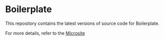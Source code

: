 # Boilerplate

This repository contains the latest versions of source code for Boilerplate.

For more details, refer to the [Microsite](https://github.gamma.bcg.com/pages/Scattolin-Marco/boilerplate/documentation.html)
